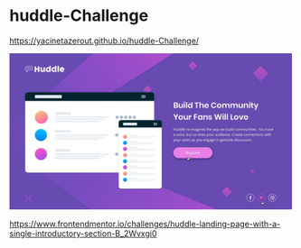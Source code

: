# huddle-Challenge

https://yacinetazerout.github.io/huddle-Challenge/

<img src="design/active-states.jpg" width="500">

https://www.frontendmentor.io/challenges/huddle-landing-page-with-a-single-introductory-section-B_2Wvxgi0
